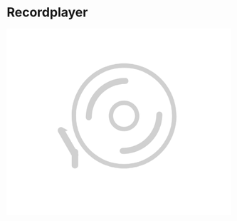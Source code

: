 # Recordplayer

![Recordplayer Sass Animation](https://github.com/dianavile/Recordplayer/blob/main/Recordplayer.PNG)

